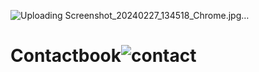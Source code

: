 ![Uploading Screenshot_20240227_134518_Chrome.jpg…]()
# Contactbook![contact](https://github.com/aryamnair98/Contactbook/assets/104419629/78c77bd0-5333-45ea-a901-0306a4bcaa6e)
